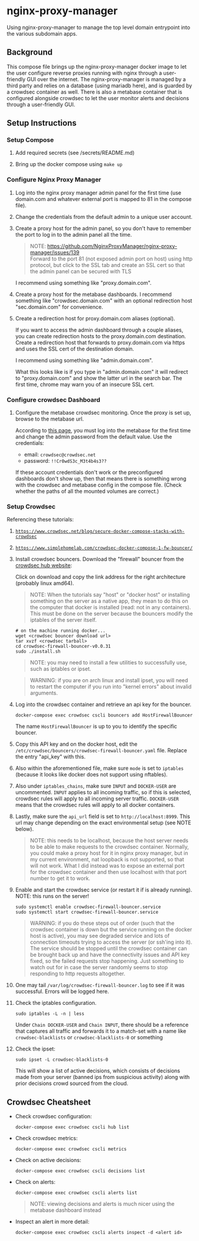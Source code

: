 # nginx-proxy-manager

Using nginx-proxy-manager to manage the top level domain entrypoint into the various subdomain apps.

## Background

This compose file brings up the nginx-proxy-manager docker image to let the user configure reverse proxies running with nginx through a user-friendly GUI over the internet. The nginx-proxy-manager is managed by a third party and relies on a database (using mariadb here), and is guarded by a crowdsec container as well. There is also a metabase container that is configured alongside crowdsec to let the user monitor alerts and decisions through a user-friendly GUI.

## Setup Instructions

### Setup Compose

1. Add required secrets (see /secrets/README.md)

1. Bring up the docker compose using `make up`

### Configure Nginx Proxy Manager

1. Log into the nginx proxy manager admin panel for the first time (use domain.com and whatever external port is mapped to 81 in the compose file).

1. Change the credentials from the default admin to a unique user account.

1. Create a proxy host for the admin panel, so you don't have to remember the port to log in to the admin panel all the time.

   > NOTE: https://github.com/NginxProxyManager/nginx-proxy-manager/issues/139  
   > Forward to the port 81 (not exposed admin port on host) using http protocol, but click to the SSL tab and create an SSL cert
   > so that the admin panel can be secured with TLS

   I recommend using something like "proxy.domain.com".

1. Create a proxy host for the metabase dashboards. I recommend something like "crowdsec.domain.com" with an optional redirection host "sec.domain.com" for convenience.

1. Create a redirection host for proxy.domain.com aliases (optional).

   If you want to access the admin dashboard through a couple aliases, you can create redirection hosts to the proxy.domain.com destination. Create a redirection host that forwards to proxy.domain.com via https and uses the SSL cert of the destination domain.

   I recommend using something like "admin.domain.com".

   What this looks like is if you type in "admin.domain.com" it will redirect to "proxy.domain.com" and show the latter url in the search bar. The first time, chrome may warn you of an insecure SSL cert.

### Configure crowdsec Dashboard

1. Configure the metabase crowdsec monitoring. Once the proxy is set up, browse to the metabase url.

   According to [this page](https://www.crowdsec.net/blog/secure-docker-compose-stacks-with-crowdsec), you must log into the metabase for the first time and change the admin password from the default value. Use the credentials:

   * email: `crowdsec@crowdsec.net`
   * password: `!!Cr0wdS3c_M3t4b4s3??`

   If these account credentials don't work or the preconfigured dashboards don't show up, then that means there is something wrong with the crowdsec and metabase config in the compose file. (Check whether the paths of all the mounted volumes are correct.)

### Setup Crowdsec

Referencing these tutorials:
  1. [`https://www.crowdsec.net/blog/secure-docker-compose-stacks-with-crowdsec`](https://www.crowdsec.net/blog/secure-docker-compose-stacks-with-crowdsec)
  1. [`https://www.simplehomelab.com/crowdsec-docker-compose-1-fw-bouncer/`](https://www.simplehomelab.com/crowdsec-docker-compose-1-fw-bouncer/)

1. Install crowdsec bouncers. Download the "firewall" bouncer from the [crowdsec hub website](https://app.crowdsec.net/hub/author/crowdsecurity/remediation-components/cs-firewall-bouncer):

   Click on download and copy the link address for the right architecture (probably linux amd64).

   > NOTE: When the tutorials say "host" or "docker host" or installing something on the server as a native app, they mean to do this on the computer that docker is installed (read: not in any containers). This must be done on the server because the bouncers modify the iptables of the server itself.


   ```
   # on the machine running docker...
   wget <crowdsec bouncer download url>
   tar xvzf <crowdsec tarball>
   cd crowdsec-firewall-bouncer-v0.0.31
   sudo ./install.sh
   ```
   > NOTE: you may need to install a few utilities to successfully use, such as iptables or ipset.

   > WARNING: if you are on arch linux and install ipset, you will need to restart the computer if you run into "kernel errors" about invalid arguments.

1. Log into the crowdsec container and retrieve an api key for the bouncer.

   ```
   docker-compose exec crowdsec cscli bouncers add HostFirewallBouncer
   ```

   The name `HostFirewallBouncer` is up to you to identify the specific bouncer.

1. Copy this API key and on the docker host, edit the `/etc/crowdsec/bouncers/crowdsec-firewall-bouncer.yaml` file. Replace the entry "api_key" with this.

1. Also within the aforementioned file, make sure `mode` is set to `iptables` (because it looks like docker does not support using nftables).

1. Also under `iptables_chains`, make sure `INPUT` and `DOCKER-USER` are uncommented. `INPUT` applies to all incoming traffic, so if this is selected, crowdsec rules will apply to all incoming server traffic. `DOCKER-USER` means that the crowdsec rules will apply to all docker containers.

1. Lastly, make sure the `api_url` field is set to `http://localhost:8999`. This url may change depending on the exact environmental setup (see NOTE below).

   > NOTE: this needs to be localhost, because the host server needs to be able to make requests to the crowdsec container. Normally, you could make a proxy host for it in nginx proxy manager, but in my current environment, nat loopback is not supported, so that will not work. What I did instead was to expose an external port for the crowdsec container and then use localhost with that port number to get it to work.

1. Enable and start the crowdsec service (or restart it if is already running). NOTE: this runs on the server!

   ```
   sudo systemctl enable crowdsec-firewall-bouncer.service
   sudo systemctl start crowdsec-firewall-bouncer.service
   ```
   > WARNING: if you do these steps out of order (such that the crowdsec container is down but the service running on the docker host is active), you may see degraded service and lots of connection timeouts trying to access the server (or ssh'ing into it). The service should be stopped until the crowdsec container can be brought back up and have the connectivity issues and API key fixed, so the failed requests stop happening. Just something to watch out for in case the server randomly seems to stop responding to http requests altogether.

1. One may tail `/var/log/crowdsec-firewall-bouncer.log` to see if it was successful. Errors will be logged here.

1. Check the iptables configuration.

   ```
   sudo iptables -L -n | less
   ```

   Under `Chain DOCKER-USER` and `Chain INPUT`, there should be a reference that captures all traffic and forwards it to a match-set with a name like `crowdsec-blacklists` or `crowdsec-blacklists-0` or something

1. Check the ipset:

   ```
   sudo ipset -L crowdsec-blacklists-0
   ```

   This will show a list of active decisions, which consists of decisions made from your server (banned ips from suspicious activity) along with prior decisions crowd sourced from the cloud.

## Crowdsec Cheatsheet

* Check crowdsec configuration:

   ```docker-compose exec crowdsec cscli hub list```

* Check crowdsec metrics:

   ```docker-compose exec crowdsec cscli metrics```

* Check on active decisions:

   ```docker-compose exec crowdsec cscli decisions list```

* Check on alerts:

   ```docker-compose exec crowdsec cscli alerts list```

   > NOTE: viewing decisions and alerts is much nicer using the metabase dashboard instead

* Inspect an alert in more detail:

   ```docker-compose exec crowdsec cscli alerts inspect -d <alert id>```
